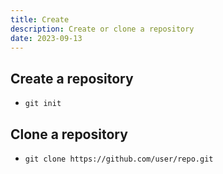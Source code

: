 ```yaml
---
title: Create
description: Create or clone a repository
date: 2023-09-13
---
```


## Create a repository

* ```git init```

## Clone a repository

* ```git clone https://github.com/user/repo.git```